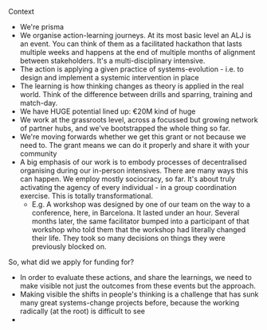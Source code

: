 Context
- We're prisma
- We organise action-learning journeys. At its most basic level an ALJ is an event. You can think of them as a facilitated hackathon that lasts multiple weeks and happens at the end of multiple months of alignment between stakeholders. It's a multi-disciplinary intensive. 
- The action is applying a given practice of systems-evolution - i.e. to design and implement a systemic intervention in place
- The learning is how thinking changes as theory is applied in the real world. Think of the difference between drills and sparring, training and match-day. 
- We have HUGE potential lined up: €20M kind of huge
- We work at the grassroots level, across a focussed but growing network of partner hubs, and we've bootstrapped the whole thing so far.
- We're moving forwards whether we get this grant or not because we need to. The grant means we can do it properly and share it with your community
- A big emphasis of our work is to embody processes of decentralised organising during our in-person intensives. There are many ways this can happen. We employ mostly sociocracy, so far. It's about truly activating the agency of every individual - in a group coordination exercise. This is totally transformational. 
	- E.g. A workshop was designed by one of our team on the way to a conference, here, in Barcelona. It lasted under an hour. Several months later, the same facilitator bumped into a participant of that workshop who told them that the workshop had literally changed their life. They took so many decisions on things they were previously blocked on.

So, what did we apply for funding for?
- In order to evaluate these actions, and share the learnings, we need to make visible not just the outcomes from these events but the approach. 
- Making visible the shifts in people's thinking is a challenge that has sunk many great systems-change projects before, because the working radically (at the root) is difficult to see
- 